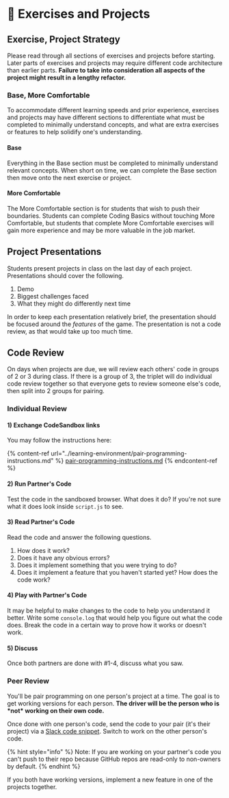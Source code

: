 # 🎲 Exercises and Projects

## Exercise, Project Strategy

Please read through all sections of exercises and projects before starting. Later parts of exercises and projects may require different code architecture than earlier parts. **Failure to take into consideration all aspects of the project might result in a lengthy refactor.**

### Base, More Comfortable

To accommodate different learning speeds and prior experience, exercises and projects may have different sections to differentiate what must be completed to minimally understand concepts, and what are extra exercises or features to help solidify one's understanding.

#### Base

Everything in the Base section must be completed to minimally understand relevant concepts. When short on time, we can complete the Base section then move onto the next exercise or project.

#### More Comfortable

The More Comfortable section is for students that wish to push their boundaries. Students can complete Coding Basics without touching More Comfortable, but students that complete More Comfortable exercises will gain more experience and may be more valuable in the job market.

## Project Presentations

Students present projects in class on the last day of each project. Presentations should cover the following.

1. Demo
2. Biggest challenges faced
3. What they might do differently next time

In order to keep each presentation relatively brief, the presentation should be focused around the _features_ of the game. The presentation is not a code review, as that would take up too much time.

## Code Review

On days when projects are due, we will review each others' code in groups of 2 or 3 during class. If there is a group of 3, the triplet will do individual code review together so that everyone gets to review someone else's code, then split into 2 groups for pairing.

### Individual Review

#### 1) Exchange CodeSandbox links

You may follow the instructions here:

{% content-ref url="../learning-environment/pair-programming-instructions.md" %}
[pair-programming-instructions.md](../learning-environment/pair-programming-instructions.md)
{% endcontent-ref %}

#### 2) Run Partner's Code

Test the code in the sandboxed browser. What does it do? If you're not sure what it does look inside `script.js` to see.

#### 3) Read Partner's Code

Read the code and answer the following questions.

1. How does it work?
2. Does it have any obvious errors?
3. Does it implement something that you were trying to do?
4. Does it implement a feature that you haven't started yet? How does the code work?

#### 4) Play with Partner's Code

It may be helpful to make changes to the code to help you understand it better. Write some `console.log` that would help you figure out what the code does. Break the code in a certain way to prove how it works or doesn't work.

#### 5) Discuss

Once both partners are done with #1-4, discuss what you saw.

### Peer Review

You'll be pair programming on one person's project at a time. The goal is to get working versions for each person. **The driver will be the person who is \*not\* working on their own code.**

Once done with one person's code, send the code to your pair (it's their project) via a [Slack code snippet](https://slack.com/intl/en-sg/slack-tips/share-code-snippets). Switch to work on the other person's code.

{% hint style="info" %}
Note: If you are working on your partner's code you can't push to their repo because GitHub repos are read-only to non-owners by default.
{% endhint %}

If you both have working versions, implement a new feature in one of the projects together.
